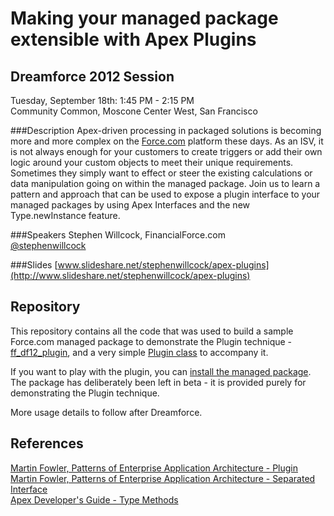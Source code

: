 Making your managed package extensible with Apex Plugins
========================================================

Dreamforce 2012 Session
-----------------------

Tuesday, September 18th: 1:45 PM - 2:15 PM  
Community Common, Moscone Center West, San Francisco

###Description
Apex-driven processing in packaged solutions is becoming more and more complex on the [Force.com](http://developer.force.com) platform these days. As an ISV, it is not always enough for your customers to create triggers or add their own logic around your custom objects to meet their unique requirements. Sometimes they simply want to effect or steer the existing calculations or data manipulation going on within the managed package. Join us to learn a pattern and approach that can be used to expose a plugin interface to your managed packages by using Apex Interfaces and the new Type.newInstance feature.

###Speakers
Stephen Willcock, FinancialForce.com  
[@stephenwillcock](https://twitter.com/stephenwillcock)

###Slides
[www.slideshare.net/stephenwillcock/apex-plugins](http://www.slideshare.net/stephenwillcock/apex-plugins)


Repository
----------

This repository contains all the code that was used to build a sample Force.com managed package to demonstrate the Plugin technique - [ff_df12_plugin](financialforcedev/df12-apex-plugins/tree/master/ff_df12_plugin), 
and a very simple [Plugin class](financialforcedev/df12-apex-plugins/tree/master/unpackaged) to accompany it.

If you want to play with the plugin, you can [install the managed package](https://login.salesforce.com/packaging/installPackage.apexp?p0=04tE0000000DmLn). The package has deliberately been left in beta - it is provided purely for demonstrating the Plugin technique.

More usage details to follow after Dreamforce.

References
----------
[Martin Fowler, Patterns of Enterprise Application Architecture - Plugin](http://martinfowler.com/eaaCatalog/plugin.html)  
[Martin Fowler, Patterns of Enterprise Application Architecture - Separated Interface](http://martinfowler.com/eaaCatalog/separatedInterface.html)  
[Apex Developer's Guide - Type Methods](http://www.salesforce.com/us/developer/docs/apexcode/Content/apex_methods_system_type.htm)